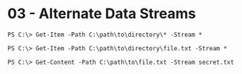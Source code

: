 # 03 - Alternate Data Streams

`PS C:\> Get-Item -Path C:\path\to\directory\* -Stream *`

`PS C:\> Get-Item -Path C:\path\to\directory\file.txt -Stream *`

`PS C:\> Get-Content -Path C:\path\to\file.txt -Stream secret.txt`